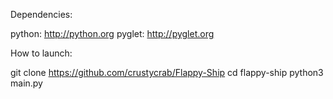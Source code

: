 Dependencies:

python: http://python.org
pyglet: http://pyglet.org

How to launch:

git clone https://github.com/crustycrab/Flappy-Ship
cd flappy-ship
python3 main.py